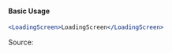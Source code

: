 #### Basic Usage

```jsx
<LoadingScreen>LoadingScreen</LoadingScreen>
```

Source:

```js { "file": "./LoadingScreen.js" }
```
